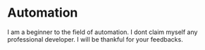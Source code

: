 # Automation
I am a beginner to the field of automation. I dont claim myself any professional developer. I will be thankful for your feedbacks.
